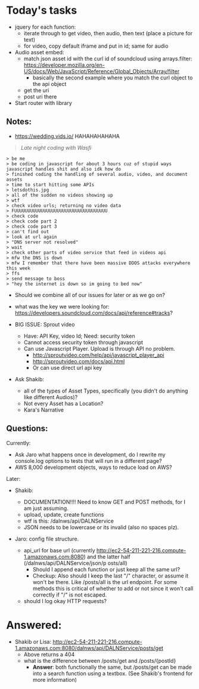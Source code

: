 
# Today's tasks
-  jquery for each function:
    -  iterate through to get video, then audio, then text (place a picture for text)
    - for video, copy default iframe and put in id; same for audio
- Audio asset embed:
    - match json asset id with the curl id of soundcloud using arrays.filter: https://developer.mozilla.org/en-US/docs/Web/JavaScript/Reference/Global_Objects/Array/filter
        - basically the second example where you match the curl object to the api object
    - get the uri
    - post uri there
- Start router with library

## Notes:
- https://wedding.vids.io/ HAHAHAHAHAHA
> *Late night coding with Wasfi*

```
> be me
> be coding in javascript for about 3 hours cuz of stupid ways javascript handles shit and also idk how do
> finished coding the handling of several audio, video, and document assets
> time to start hitting some APIs
> letsdothis.jpg
> all of the sudden no videos showing up
> wtf
> check video urls; returning no video data
> FUUUUUUUUUUUUUUUUUUUUUUUUUUUUUUUUUUU
> check code
> check code part 2
> check code part 3
> can't find out
> look at url again
> "DNS server not resolved"
> wait
> check other parts of video service that feed in videos api
> mfw the DNS is down
> mfw I remember that there have been massive DDOS attacks everywhere this week
> ffs
> send message to boss
> "hey the internet is down so im going to bed now"
```

- Should we combine all of our issues for later or as we go on?

- what was the key we were looking for: https://developers.soundcloud.com/docs/api/reference#tracks?

- BIG ISSUE: Sprout video
    - Have: API Key, video Id; Need: security token
    - Cannot access security token through javascript
    - Can use Javascript Player. Upload is through API no problem.
        - http://sproutvideo.com/help/api/javascript_player_api
        - http://sproutvideo.com/docs/api.html
        - Or can use direct url api key


- Ask Shakib:
   -  all of the types of Asset Types, specifically (you didn't do anything like different Audios)?
   - Not every Asset has a Location?
    - Kara's Narrative



## Questions:

Currently:

- Ask Jaro what happens once in development, do I rewrite my console.log options to tests that will run in a different page?
- AWS 8,000 development objects, ways to reduce load on AWS?

Later:        

- Shakib:
    - DOCUMENTATION!!!! Need to know GET and POST methods, for I am just assuming.
    - upload, update, create functions
    - wtf is this: /dalnws/api/DALNService
    - JSON needs to be lowercase or its invalid (also no spaces plz).

- Jaro: config file structure.
    - api_url for base url (currently http://ec2-54-211-221-216.compute-1.amazonaws.com:8080) and the latter half (/dalnws/api/DALNService/json/p   osts/all)
        - Should I append each function or just keep all the same url?
        - Checkup: Also should I keep the last "/" character, or assume it won't be there. Like /posts/all is the url endpoint. For some methods this is critical of whether to add or not since it won't call correctly if "/" is not escaped.
    - should I log okay HTTP requests?

# Answered:
- Shakib or Lisa: http://ec2-54-211-221-216.compute-1.amazonaws.com:8080/dalnws/api/DALNService/posts/get
    - Above returns a 404
    - what is the difference between /posts/get and /posts/{postId}
        - **Answer**: both functionally the same, but /posts/get can be made into a search function using a textbox. (See Shakib's frontend for more information)
